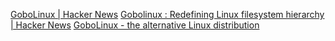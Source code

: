 
[GoboLinux | Hacker News](https://news.ycombinator.com/item?id=26002251)
[Gobolinux : Redefining Linux filesystem hierarchy | Hacker News](https://news.ycombinator.com/item?id=29714825)
[GoboLinux - the alternative Linux distribution](https://www.gobolinux.org/)
